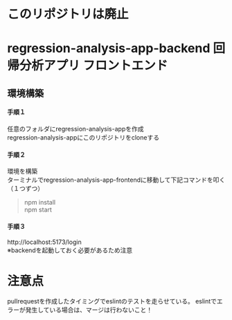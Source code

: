 # このリポジトリは廃止
# regression-analysis-app-backend 回帰分析アプリ フロントエンド
## 環境構築
#### 手順１
任意のフォルダにregression-analysis-appを作成\
regression-analysis-appにこのリポジトリをcloneする

#### 手順２
環境を構築\
ターミナルでregression-analysis-app-frontendに移動して下記コマンドを叩く（１つずつ）
> npm install\
> npm start

#### 手順３
http://localhost:5173/login \
※backendを起動しておく必要があるため注意

# 注意点
pullrequestを作成したタイミングでeslintのテストを走らせている。
eslintでエラーが発生している場合は、マージは行わないこと！
